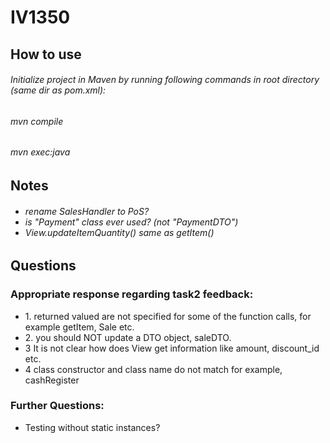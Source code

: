 # IV1350
<h2>How to use</h2>
<h6>Initialize project in Maven by running following commands in root directory (same dir as pom.xml): </h6>
<h6> mvn compile </h6>
<h6> mvn exec:java </h6>
<h2>Notes</h2>
<h6>
  <ul>
    <li>rename SalesHandler to PoS? </li>
    <li>is "Payment" class ever used? (not "PaymentDTO")</li>
    <li>View.updateItemQuantity() same as getItem()</li>
  </ul>
</h6>
<h2>Questions</h2>
<h3>Appropriate response regarding task2 feedback:</h3>
<ul>
  <li>1. returned valued are not specified for some of the function calls, for example getItem, Sale etc.</li>
  <li>2. you should NOT update a DTO object, saleDTO.</li>
  <li>3 It is not clear how does View get information like amount, discount_id etc.</li>
  <li>4 class constructor and class name do not match for example, cashRegister</li>
</ul>

<h3>Further Questions:</h3>

<ul>
  <li>Testing without static instances?</li>
</ul>

